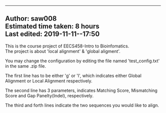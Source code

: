 -------------------------------------------------------------------------------
Author: saw008  
Estimated time taken: 8 hours  
Last edited: 2019-11-11--17:50  
-------------------------------------------------------------------------------
This is the course project of EECS458-Intro to Bioinfomatics.  
The project is about 'local alignment' & 'global aligment'.


You may change the configuration by editing the file named 'test_config.txt' in the same .zip file.


The first line has to be either 'g' or 'l', which indicates either Global Alignment or Local Alignment respectively.

The second line has 3 parameters, indicates Matching Score, Mismatching Score and Gap Panelty(Indel), respectively.

The third and forth lines indicate the two sequences you would like to align.
